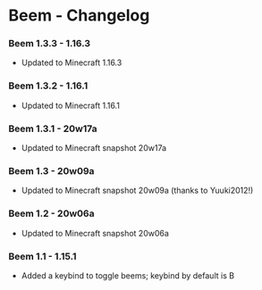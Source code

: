 # Beem - Changelog

### Beem 1.3.3 - 1.16.3
- Updated to Minecraft 1.16.3

### Beem 1.3.2 - 1.16.1
- Updated to Minecraft 1.16.1

### Beem 1.3.1 - 20w17a
- Updated to Minecraft snapshot 20w17a

### Beem 1.3 - 20w09a
- Updated to Minecraft snapshot 20w09a (thanks to Yuuki2012!)

### Beem 1.2 - 20w06a
- Updated to Minecraft snapshot 20w06a

### Beem 1.1 - 1.15.1
- Added a keybind to toggle beems; keybind by default is B
